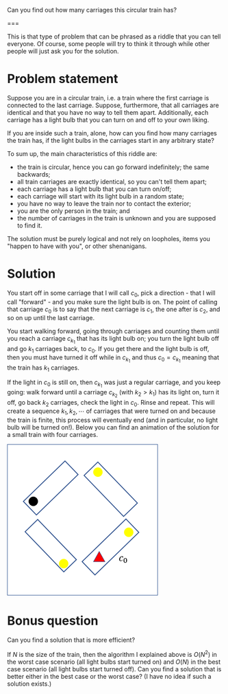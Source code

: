 Can you find out how many carriages this circular train has?

===

This is that type of problem that can be phrased as a riddle that you can tell everyone.
Of course, some people will try to think it through while other people will just ask you for the solution.


# Problem statement

Suppose you are in a circular train, i.e. a train where the first carriage is connected to the last carriage.
Suppose, furthermore, that all carriages are identical and that you have no way to tell them apart.
Additionally, each carriage has a light bulb that you can turn on and off to your own liking.

If you are inside such a train, alone, how can you find how many carriages the train has, if the light bulbs in the carriages start in any arbitrary state?

To sum up, the main characteristics of this riddle are:

 - the train is circular, hence you can go forward indefinitely; the same backwards;
 - all train carriages are exactly identical, so you can't tell them apart;
 - each carriage has a light bulb that you can turn on/off;
 - each carriage will start with its light bulb in a random state;
 - you have no way to leave the train nor to contact the exterior;
 - you are the only person in the train; and
 - the number of carriages in the train is unknown and you are supposed to find it.

The solution must be purely logical and not rely on loopholes, items you "happen to have with you", or other shenanigans.


# Solution

You start off in some carriage that I will call $c_0$, pick a direction - that I will call "forward" - and you make sure the light bulb is on.
The point of calling that carriage $c_0$ is to say that the next carriage is $c_1$, the one after is $c_2$, and so on up until the last carriage.

You start walking forward, going through carriages and counting them until you reach a carriage $c_{k_1}$ that has its light bulb on; you turn the light bulb off and go $k_1$ carriages back, to $c_0$.
If you get there and the light bulb is off, then you must have turned it off while in $c_{k_1}$ and thus $c_0 = c_{k_1}$ meaning that the train has $k_1$ carriages.

If the light in $c_0$ is still on, then $c_{k_1}$ was just a regular carriage, and you keep going: walk forward until a carriage $c_{k_2}$ (with $k_2 > k_1$) has its light on, turn it off, go back $k_2$ carriages, check the light in $c_0$.
Rinse and repeat.
This will create a sequence $k_1, k_2, \cdots$ of carriages that were turned on and because the train is finite, this process will eventually end (and in particular, no light bulb will be turned on!). Below you can find an animation of the solution for a small train with four carriages.

![An animation illustrating the process described above.](_train_solution.gif "Animation of the solving process for 4 carriages.")


# Bonus question

Can you find a solution that is more efficient?

If $N$ is the size of the train, then the algorithm I explained above is $O(N^2)$ in the worst case scenario (all light bulbs start turned on) and $O(N)$ in the best case scenario (all light bulbs start turned off).
Can you find a solution that is better either in the best case or the worst case?
(I have no idea if such a solution exists.)

